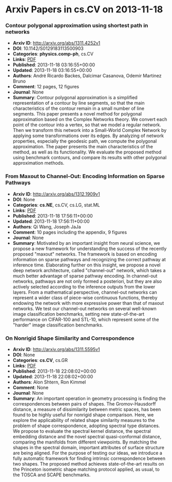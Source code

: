 # Arxiv Papers in cs.CV on 2013-11-18
### Contour polygonal approximation using shortest path in networks
- **Arxiv ID**: http://arxiv.org/abs/1311.4252v1
- **DOI**: 10.1142/S0129183113500903
- **Categories**: **physics.comp-ph**, cs.CV
- **Links**: [PDF](http://arxiv.org/pdf/1311.4252v1)
- **Published**: 2013-11-18 03:16:55+00:00
- **Updated**: 2013-11-18 03:16:55+00:00
- **Authors**: André Ricardo Backes, Dalcimar Casanova, Odemir Martinez Bruno
- **Comment**: 12 pages, 12 figures
- **Journal**: None
- **Summary**: Contour polygonal approximation is a simplified representation of a contour by line segments, so that the main characteristics of the contour remain in a small number of line segments. This paper presents a novel method for polygonal approximation based on the Complex Networks theory. We convert each point of the contour into a vertex, so that we model a regular network. Then we transform this network into a Small-World Complex Network by applying some transformations over its edges. By analyzing of network properties, especially the geodesic path, we compute the polygonal approximation. The paper presents the main characteristics of the method, as well as its functionality. We evaluate the proposed method using benchmark contours, and compare its results with other polygonal approximation methods.



### From Maxout to Channel-Out: Encoding Information on Sparse Pathways
- **Arxiv ID**: http://arxiv.org/abs/1312.1909v1
- **DOI**: None
- **Categories**: **cs.NE**, cs.CV, cs.LG, stat.ML
- **Links**: [PDF](http://arxiv.org/pdf/1312.1909v1)
- **Published**: 2013-11-18 17:56:11+00:00
- **Updated**: 2013-11-18 17:56:11+00:00
- **Authors**: Qi Wang, Joseph JaJa
- **Comment**: 10 pages including the appendix, 9 figures
- **Journal**: None
- **Summary**: Motivated by an important insight from neural science, we propose a new framework for understanding the success of the recently proposed "maxout" networks. The framework is based on encoding information on sparse pathways and recognizing the correct pathway at inference time. Elaborating further on this insight, we propose a novel deep network architecture, called "channel-out" network, which takes a much better advantage of sparse pathway encoding. In channel-out networks, pathways are not only formed a posteriori, but they are also actively selected according to the inference outputs from the lower layers. From a mathematical perspective, channel-out networks can represent a wider class of piece-wise continuous functions, thereby endowing the network with more expressive power than that of maxout networks. We test our channel-out networks on several well-known image classification benchmarks, setting new state-of-the-art performance on CIFAR-100 and STL-10, which represent some of the "harder" image classification benchmarks.



### On Nonrigid Shape Similarity and Correspondence
- **Arxiv ID**: http://arxiv.org/abs/1311.5595v1
- **DOI**: None
- **Categories**: **cs.CV**, cs.GR
- **Links**: [PDF](http://arxiv.org/pdf/1311.5595v1)
- **Published**: 2013-11-18 22:08:02+00:00
- **Updated**: 2013-11-18 22:08:02+00:00
- **Authors**: Alon Shtern, Ron Kimmel
- **Comment**: None
- **Journal**: None
- **Summary**: An important operation in geometry processing is finding the correspondences between pairs of shapes. The Gromov-Hausdorff distance, a measure of dissimilarity between metric spaces, has been found to be highly useful for nonrigid shape comparison. Here, we explore the applicability of related shape similarity measures to the problem of shape correspondence, adopting spectral type distances. We propose to evaluate the spectral kernel distance, the spectral embedding distance and the novel spectral quasi-conformal distance, comparing the manifolds from different viewpoints. By matching the shapes in the spectral domain, important attributes of surface structure are being aligned. For the purpose of testing our ideas, we introduce a fully automatic framework for finding intrinsic correspondence between two shapes. The proposed method achieves state-of-the-art results on the Princeton isometric shape matching protocol applied, as usual, to the TOSCA and SCAPE benchmarks.



